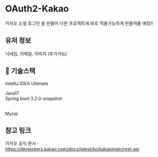 # OAuth2-Kakao
카카오 소셜 로그인 을 만들어 다른 프로젝트에 바로 적용가능하게 만들어줄 예정!!
<br />

## 유저 정보
닉네임, 이메일, 이미지 (추가가능)

## 📜 기술스택
IntelliJ IDEA Ultimate
<br />

Java17
<br />
Spring boot 3.2.0-snapshot

<br />
Mysql

## 참고 링크
카카오 공식 문서 - https://developers.kakao.com/docs/latest/ko/kakaologin/rest-api
